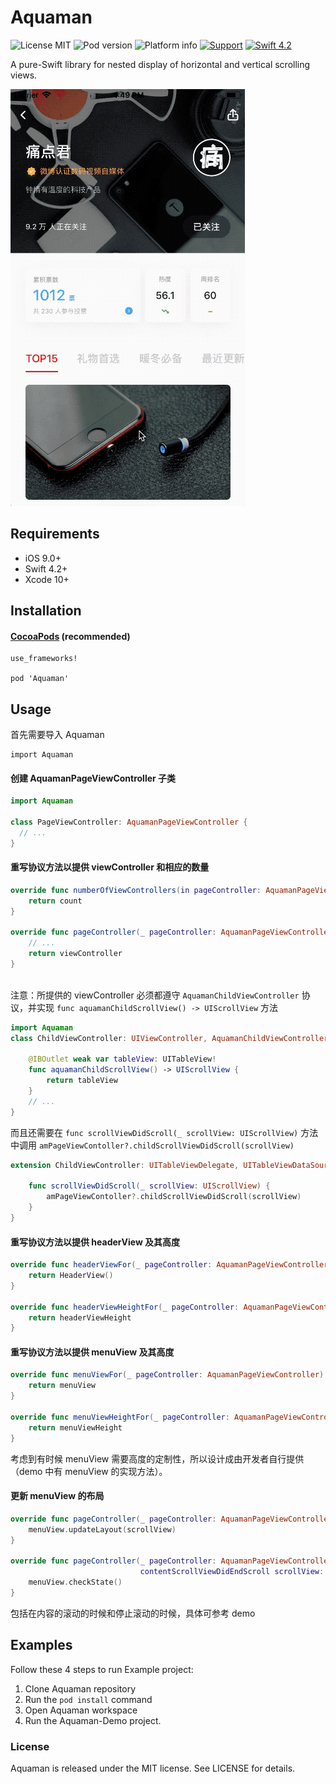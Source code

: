 # Aquaman

![License MIT](https://img.shields.io/dub/l/vibe-d.svg)
![Pod version](http://img.shields.io/cocoapods/v/Aquaman.svg?style=flat)
![Platform info](http://img.shields.io/cocoapods/p/LCNetwork.svg?style=flat)
[![Support](https://img.shields.io/badge/support-iOS9.0+-blue.svg?style=flat)](https://www.apple.com/nl/ios/)
[![Swift 4.2](https://camo.githubusercontent.com/cc157628e33009bbb18f6e476955a0f641f407d9/68747470733a2f2f696d672e736869656c64732e696f2f62616467652f53776966742d342e322d6f72616e67652e7376673f7374796c653d666c6174)](https://developer.apple.com/swift/)

A pure-Swift library for nested display of horizontal and vertical scrolling views.

![demo](./demo.gif)

## Requirements

- iOS 9.0+ 
- Swift 4.2+
- Xcode 10+



## Installation

#### [CocoaPods](http://cocoapods.org/) (recommended)

```
use_frameworks!

pod 'Aquaman'
```

## Usage

首先需要导入 Aquaman

```
import Aquaman
```



#### 创建 AquamanPageViewController 子类

```swift
import Aquaman

class PageViewController: AquamanPageViewController {
  // ...
}
```

#### 重写协议方法以提供 viewController 和相应的数量

```swift
override func numberOfViewControllers(in pageController: AquamanPageViewController) -> Int {
    return count
}
    
override func pageController(_ pageController: AquamanPageViewController, viewControllerAt index: Int) -> (UIViewController & AquamanChildViewController) {
    // ...
    return viewController
}
    
```

注意：所提供的 viewController 必须都遵守 `AquamanChildViewController` 协议，并实现 `func aquamanChildScrollView() -> UIScrollView` 方法

```swift
import Aquaman
class ChildViewController: UIViewController, AquamanChildViewController {

    @IBOutlet weak var tableView: UITableView!
    func aquamanChildScrollView() -> UIScrollView {
        return tableView
    }
    // ...
}
```

而且还需要在 `func scrollViewDidScroll(_ scrollView: UIScrollView)` 方法中调用 `amPageViewContoller?.childScrollViewDidScroll(scrollView)`

```swift
extension ChildViewController: UITableViewDelegate, UITableViewDataSource {
    
    func scrollViewDidScroll(_ scrollView: UIScrollView) {
        amPageViewContoller?.childScrollViewDidScroll(scrollView)
    }
}
```



#### 重写协议方法以提供 headerView 及其高度

```swift
override func headerViewFor(_ pageController: AquamanPageViewController) -> UIView {
    return HeaderView()
}

override func headerViewHeightFor(_ pageController: AquamanPageViewController) -> CGFloat {
    return headerViewHeight
}
```

#### 重写协议方法以提供 menuView 及其高度

```swift
override func menuViewFor(_ pageController: AquamanPageViewController) -> UIView {
    return menuView
}

override func menuViewHeightFor(_ pageController: AquamanPageViewController) -> CGFloat {
    return menuViewHeight
}
```

考虑到有时候 menuView 需要高度的定制性，所以设计成由开发者自行提供（demo 中有 menuView 的实现方法）。

#### 更新 menuView 的布局

```swift
override func pageController(_ pageController: AquamanPageViewController, contentScrollViewDidScroll scrollView: UIScrollView) {
    menuView.updateLayout(scrollView)
}

override func pageController(_ pageController: AquamanPageViewController,
                             contentScrollViewDidEndScroll scrollView: UIScrollView) {
    menuView.checkState()
}
```

包括在内容的滚动的时候和停止滚动的时候，具体可参考 demo

## Examples

Follow these 4 steps to run Example project: 

1. Clone Aquaman repository
2. Run the `pod install` command 
3. Open Aquaman workspace 
4. Run the Aquaman-Demo project.

### License

Aquaman is released under the MIT license. See LICENSE for details.
